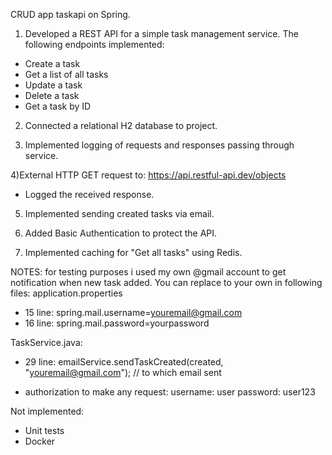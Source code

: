 CRUD app taskapi on Spring.

1) Developed a REST API for a simple task management service. The following endpoints implemented:
- Create a task
- Get a list of all tasks
- Update a task
- Delete a task
- Get a task by ID

2) Connected a relational H2 database to project.

3) Implemented logging of requests and responses passing through  service.

4)External HTTP GET request to: https://api.restful-api.dev/objects
 - Logged the received response.

5) Implemented sending created tasks via email.

6) Added Basic Authentication to protect the API.

7) Implemented caching for "Get all tasks" using Redis.

NOTES: for testing purposes i used my own @gmail account to get notification when new task added. You can replace to your own in following files:
application.properties
- 15 line: spring.mail.username=youremail@gmail.com
- 16 line: spring.mail.password=yourpassword


TaskService.java:
  - 29 line: emailService.sendTaskCreated(created, "youremail@gmail.com"); // to which email sent

  - authorization to make any request:
    username: user
    password: user123

Not implemented:
- Unit tests
- Docker 
